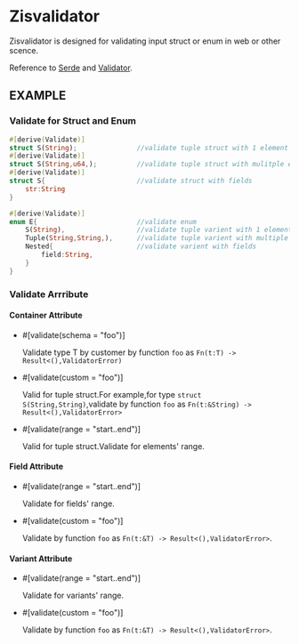 # Zisvalidator

Zisvalidator is designed for validating input struct or enum in web or other scence.

Reference to [Serde] and [Validator].

[Serde]: https://docs.serde.rs/serde/index.html
[Validator]: https://github.com/Keats/validator

## EXAMPLE

### Validate for Struct and Enum

```rust
#[derive(Validate)]
struct S(String);               //validate tuple struct with 1 element
#[derive(Validate)]
struct S(String,u64,);          //validate tuple struct with mulitple elements
#[derive(Validate)]
struct S{                       //validate struct with fields
    str:String 
}

#[derive(Validate)]
enum E{                         //validate enum
    S(String),                  //validate tuple varient with 1 element
    Tuple(String,String,),      //validate tuple varient with multiple element
    Nested{                     //validate varient with fields
        field:String,
    }
}
```

### Validate Arrribute

#### Container Attribute
  
* #[validate(schema = "foo")]

    Validate type T by customer by function `foo` as `Fn(t:T) -> Result<(),ValidatorError)`

* #[validate(custom = "foo")]

    Valid for tuple struct.For example,for type `struct S(String,String)`,validate by function `foo` as `Fn(t:&String) -> Result<(),ValidatorError>`

* #[validate(range = "start..end")]

    Valid for tuple struct.Validate for elements' range.

#### Field Attribute

* #[validate(range = "start..end")]

    Validate for fields' range.

* #[validate(custom = "foo")]

    Validate by function `foo` as `Fn(t:&T) -> Result<(),ValidatorError>`.

#### Variant Attribute

* #[validate(range = "start..end")]

    Validate for variants' range.

* #[validate(custom = "foo")]

    Validate by function `foo` as `Fn(t:&T) -> Result<(),ValidatorError>`.

